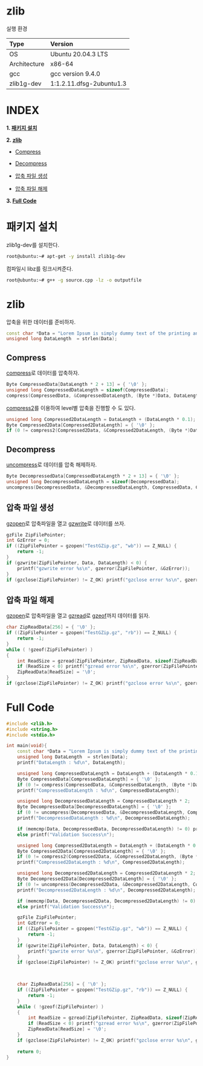 # zlib

실행 환경

| Type          | Version                   |
| :---          | :---                      |
| OS            | Ubuntu 20.04.3 LTS        |
| Architecture  | x86-64                    |
| gcc           | gcc version 9.4.0         |
| zlib1g-dev    | 1:1.2.11.dfsg-2ubuntu1.3  |

# **INDEX**

**1. [패키지 설치](#패키지-설치)**

**2. [zlib](#zlib)**

 - [Compress](#Compress)

 - [Decompress](#Decompress)

 - [압축 파일 생성](#압축-파일-생성)

 - [압축 파일 해제](#압축-파일-해제)

**3. [Full Code](#Full-Code)**



# **패키지 설치**

zlib1g-dev를 설치한다.

```sh
root@ubuntu:~# apt-get -y install zlib1g-dev
```

컴파일시 libz를 링크시켜준다.

```sh
root@ubuntu:~# g++ -g source.cpp -lz -o outputfile
```

# **zlib**

압축을 위한 데이터를 준비하자.

```cpp
const char *Data = "Lorem Ipsum is simply dummy text of the printing and typesetting industry. Lorem Ipsum has been the industry's standard dummy text ever since the 1500s, when an unknown printer took a galley of type and scrambled it to make a type specimen book. It has survived not only five centuries, but also the leap into electronic typesetting, remaining essentially unchanged. It was popularised in the 1960s with the release of Letraset sheets containing Lorem Ipsum passages, and more recently with desktop publishing software like Aldus PageMaker including versions of Lorem Ipsum.";
unsigned long DataLength  = strlen(Data);
```

## **Compress**

[compress](https://github.com/2jinu/clang/tree/main/%ED%95%A8%EC%88%98/compress)로 데이터를 압축하자.

```cpp
Byte CompressedData[DataLength * 2 + 13] = { '\0' };
unsigned long CompressedDataLength = sizeof(CompressedData);
compress(CompressedData, &CompressedDataLength, (Byte *)Data, DataLength);
```

[compress2](https://github.com/2jinu/clang/tree/main/%ED%95%A8%EC%88%98/compress2)를 이용하여 level별 압축을 진행할 수 도 있다.

```cpp
unsigned long Compressed2DataLength = DataLength + (DataLength * 0.1);
Byte Compressed2Data[Compressed2DataLength] = { '\0' };
if (0 != compress2(Compressed2Data, &Compressed2DataLength, (Byte *)Data, DataLength, 9)) printf("compress2 error\n");
```

## **Decompress**

[uncompress](https://github.com/2jinu/clang/tree/main/%ED%95%A8%EC%88%98/uncompress)로 데이터를 압축 해제하자.

```cpp
Byte DecompressedData[CompressedDataLength * 2 + 13] = { '\0' };
unsigned long DecompressedDataLength = sizeof(DecompressedData);
uncompress(DecompressedData, &DecompressedDataLength, CompressedData, CompressedDataLength);
```

## **압축 파일 생성**

[gzopen](https://github.com/2jinu/clang/tree/main/%ED%95%A8%EC%88%98/gzopen)로 압축파일을 열고 [gzwrite](https://github.com/2jinu/clang/tree/main/%ED%95%A8%EC%88%98/gzwrite)로 데이터를 쓰자.

```cpp
gzFile ZipFilePointer;
int GzError = 0;
if ((ZipFilePointer = gzopen("TestGZip.gz", "wb")) == Z_NULL) {
    return -1;
}
if (gzwrite(ZipFilePointer, Data, DataLength) < 0) {
    printf("gzwrite error %s\n", gzerror(ZipFilePointer, &GzError));
}
if (gzclose(ZipFilePointer) != Z_OK) printf("gzclose error %s\n", gzerror(ZipFilePointer, &GzError));
```

## **압축 파일 해제**

[gzopen](https://github.com/2jinu/clang/tree/main/%ED%95%A8%EC%88%98/gzopen)로 압축파일을 열고 [gzread](https://github.com/2jinu/clang/tree/main/%ED%95%A8%EC%88%98/gzread)로 [gzeof](https://github.com/2jinu/clang/tree/main/%ED%95%A8%EC%88%98/gzeof)까지 데이터를 읽자.

```cpp
char ZipReadData[256] = { '\0' };
if ((ZipFilePointer = gzopen("TestGZip.gz", "rb")) == Z_NULL) {
    return -1;
}
while ( !gzeof(ZipFilePointer) )
{
    int ReadSize = gzread(ZipFilePointer, ZipReadData, sizeof(ZipReadData));
    if (ReadSize < 0) printf("gzread error %s\n", gzerror(ZipFilePointer, &GzError));
    ZipReadData[ReadSize] = '\0';
}
if (gzclose(ZipFilePointer) != Z_OK) printf("gzclose error %s\n", gzerror(ZipFilePointer, &GzError));
```

# **Full Code**

```cpp
#include <zlib.h>
#include <string.h>
#include <stdio.h>

int main(void){
    const char *Data = "Lorem Ipsum is simply dummy text of the printing and typesetting industry. Lorem Ipsum has been the industry's standard dummy text ever since the 1500s, when an unknown printer took a galley of type and scrambled it to make a type specimen book. It has survived not only five centuries, but also the leap into electronic typesetting, remaining essentially unchanged. It was popularised in the 1960s with the release of Letraset sheets containing Lorem Ipsum passages, and more recently with desktop publishing software like Aldus PageMaker including versions of Lorem Ipsum.";
    unsigned long DataLength  = strlen(Data);
    printf("DataLength : %d\n", DataLength);

    unsigned long CompressedDataLength = DataLength + (DataLength * 0.1);
    Byte CompressedData[CompressedDataLength] = { '\0' };
    if (0 != compress(CompressedData, &CompressedDataLength, (Byte *)Data, DataLength)) printf("compress error\n");
    printf("CompressedDataLength : %d\n", CompressedDataLength);    

    unsigned long DecompressedDataLength = CompressedDataLength * 2;
    Byte DecompressedData[DecompressedDataLength] = { '\0' };
    if (0 != uncompress(DecompressedData, &DecompressedDataLength, CompressedData, CompressedDataLength)) printf("uncompress error\n");
    printf("DecompressedDataLength : %d\n", DecompressedDataLength);

    if (memcmp(Data, DecompressedData, DecompressedDataLength) != 0) printf("Validation Failed.\n");
    else printf("Validation Success\n");

    unsigned long Compressed2DataLength = DataLength + (DataLength * 0.1);
    Byte Compressed2Data[Compressed2DataLength] = { '\0' };
    if (0 != compress2(Compressed2Data, &Compressed2DataLength, (Byte *)Data, DataLength, 9)) printf("compress2 error\n");
    printf("Compressed2DataLength : %d\n", Compressed2DataLength);

    unsigned long Decompressed2DataLength = Compressed2DataLength * 2;
    Byte Decompressed2Data[Decompressed2DataLength] = { '\0' };
    if (0 != uncompress(Decompressed2Data, &Decompressed2DataLength, Compressed2Data, Compressed2DataLength)) printf("uncompress error\n");
    printf("Decompressed2DataLength : %d\n", Decompressed2DataLength);

    if (memcmp(Data, Decompressed2Data, Decompressed2DataLength) != 0) printf("Validation Failed.\n");
    else printf("Validation Success\n");

    gzFile ZipFilePointer;
    int GzError = 0;
    if ((ZipFilePointer = gzopen("TestGZip.gz", "wb")) == Z_NULL) {
        return -1;
    }
    if (gzwrite(ZipFilePointer, Data, DataLength) < 0) {
        printf("gzwrite error %s\n", gzerror(ZipFilePointer, &GzError));
    }
    if (gzclose(ZipFilePointer) != Z_OK) printf("gzclose error %s\n", gzerror(ZipFilePointer, &GzError));
    


    char ZipReadData[256] = { '\0' };
    if ((ZipFilePointer = gzopen("TestGZip.gz", "rb")) == Z_NULL) {
        return -1;
    }
    while ( !gzeof(ZipFilePointer) )
    {
        int ReadSize = gzread(ZipFilePointer, ZipReadData, sizeof(ZipReadData));
        if (ReadSize < 0) printf("gzread error %s\n", gzerror(ZipFilePointer, &GzError));
        ZipReadData[ReadSize] = '\0';
    }
    if (gzclose(ZipFilePointer) != Z_OK) printf("gzclose error %s\n", gzerror(ZipFilePointer, &GzError));
    
    return 0;
}
```